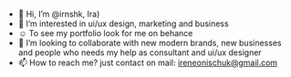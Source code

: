 - 👋 Hi, I’m @irnshk, Ira)
- 👀 I’m interested in ui/ux design, marketing and business
- ☺️ To see my portfolio look for me on behance
- 💞️ I’m looking to collaborate with new modern brands, new businesses and people who needs my help as consultant and ui/ux designer
- 📫 How to reach me? just contact on mail: ireneonischuk@gmail.com

<!---
irnshk/irnshk is a ✨ special ✨ repository because its `README.md` (this file) appears on your GitHub profile.
You can click the Preview link to take a look at your changes.
--->
